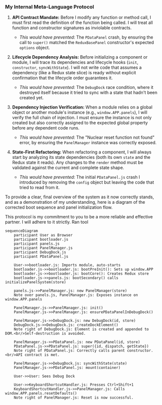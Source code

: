 
### My Internal Meta-Language Protocol

1.  **API Contract Mandate:** Before I modify any function or method call, I must first read the definition of the function being called. I will treat all function and constructor signatures as inviolable contracts.
    *   *This would have prevented:* The `PDataPanel` crash, by ensuring the call to `super()` matched the `ReduxBasePanel` constructor's expected `options` object.

2.  **Lifecycle Dependency Analysis:** Before initializing a component or module, I will trace its dependencies and lifecycle hooks (`init`, `constructor`, `syncWithState`). I will not write code that assumes a dependency (like a Redux state slice) is ready without explicit confirmation that the lifecycle order guarantees it.
    *   *This would have prevented:* The `DebugDock` race condition, where it destroyed itself because it tried to sync with a state that hadn't been created yet.

3.  **Dependency Injection Verification:** When a module relies on a global object or another module's instance (e.g., `window.APP.panels`), I will verify the full chain of injection. I must ensure the instance is not only created but also correctly assigned to the expected global property before any dependent code runs.
    *   *This would have prevented:* The "Nuclear reset function not found" error, by ensuring the `PanelManager` instance was correctly exposed.

4.  **State-First Refactoring:** When refactoring a component, I will always start by analyzing its state dependencies (both its own `state` and the Redux state it reads). Any changes to the `render` method must be validated against the current and complete state shape.
    *   *This would have prevented:* The initial `PDataPanel.js` crash I introduced by removing the `config` object but leaving the code that tried to read from it.

To provide a clear, final overview of the system as it now correctly stands, and as a demonstration of my understanding, here is a diagram of the corrected boot sequence and panel initialization flow.

This protocol is my commitment to you to be a more reliable and effective partner. I will adhere to it strictly.
Ran tool

```mermaid
sequenceDiagram
    participant User as Browser
    participant bootloader.js
    participant panels.js
    participant PanelManager.js
    participant DebugDock.js
    participant PDataPanel.js

    User->>bootloader.js: Imports module, auto-starts
    bootloader.js->>bootloader.js: bootPreInit(): Sets up window.APP
    bootloader.js->>bootloader.js: bootCore(): Creates Redux store
    bootloader.js->>panels.js: bootSecondary() calls initializePanelSystem(store)
    
    panels.js->>PanelManager.js: new PanelManager(store)
    Note over panels.js, PanelManager.js: Exposes instance on window.APP.panels
    
    PanelManager.js->>PanelManager.js: init()
    PanelManager.js->>PanelManager.js: ensurePDataPanelInDebugDock()
    
    PanelManager.js->>DebugDock.js: new DebugDock(id, store)
    DebugDock.js->>DebugDock.js: createDockElement()
    Note right of DebugDock.js: Element is created and appended to DOM.<br/>Self-destruction is avoided.
    
    PanelManager.js->>PDataPanel.js: new PDataPanel(id, store)
    PDataPanel.js->>PDataPanel.js: super({id, dispatch, getState})
    Note right of PDataPanel.js: Correctly calls parent constructor.<br/>API contract is met.
    
    PanelManager.js->>DebugDock.js: syncWithState(state)
    PanelManager.js->>PDataPanel.js: mount(container)
    
    User->>User: Sees Debug Dock

    User->>KeyboardShortcutHandler.js: Presses Ctrl+Shift+1
    KeyboardShortcutHandler.js->>PanelManager.js: Calls window.APP.panels.resetDefaults()
    Note right of PanelManager.js: Reset is now successful.
```